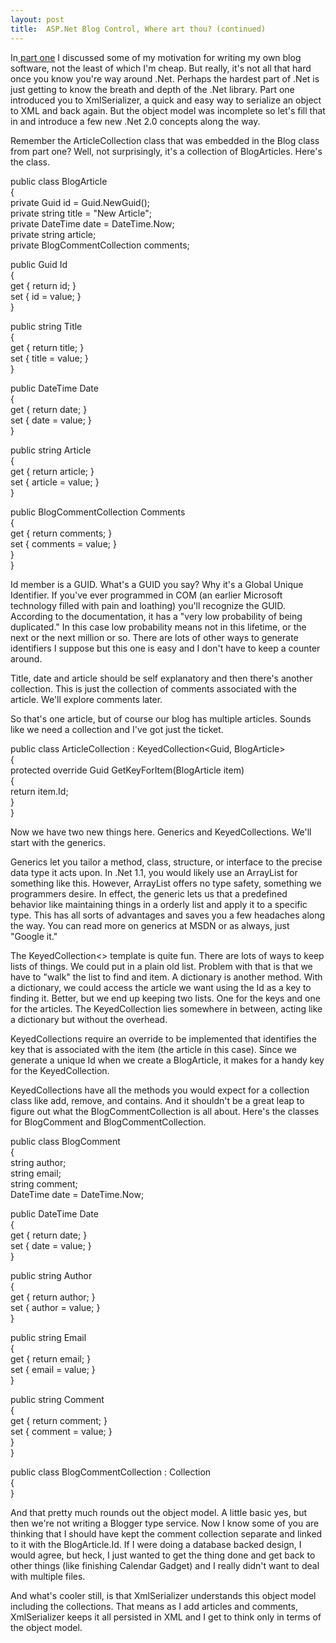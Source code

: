 ```yaml
---
layout: post
title:  ASP.Net Blog Control, Where art thou? (continued)
---
```

In[ part one](/BlogArticle.aspx?articleId=6d08d1d4-3a79-4ae4-9b3f-ada86eda4471) I discussed some of my motivation for writing my own blog software, not the least of which I'm cheap. But really, it's not all that hard once you know you're way around .Net. Perhaps the hardest part of .Net is just getting to know the breath and depth of the .Net library. Part one introduced you to XmlSerializer, a quick and easy way to serialize an object to XML and back again. But the object model was incomplete so let's fill that in and introduce a few new .Net 2.0 concepts along the way.

Remember the ArticleCollection class that was embedded in the Blog class from part one? Well, not surprisingly, it's a collection of BlogArticles. Here's the class.

public class BlogArticle  
{  
private Guid id = Guid.NewGuid();  
private string title = "New Article";  
private DateTime date = DateTime.Now;  
private string article;  
private BlogCommentCollection comments;

public Guid Id  
{  
get { return id; }  
set { id = value; }  
}

public string Title  
{  
get { return title; }  
set { title = value; }  
}

public DateTime Date  
{  
get { return date; }  
set { date = value; }  
}

public string Article  
{  
get { return article; }  
set { article = value; }  
}

public BlogCommentCollection Comments  
{  
get { return comments; }  
set { comments = value; }  
}  
}

Id member is a GUID. What's a GUID you say? Why it's a Global Unique Identifier. If you've ever programmed in COM (an earlier Microsoft technology filled with pain and loathing) you'll recognize the GUID. According to the documentation, it has a "very low probability of being duplicated." In this case low probability means not in this lifetime, or the next or the next million or so. There are lots of other ways to generate identifiers I suppose but this one is easy and I don't have to keep a counter around.

Title, date and article should be self explanatory and then there's another collection. This is just the collection of comments associated with the article. We'll explore comments later.

So that's one article, but of course our blog has multiple articles. Sounds like we need a collection and I've got just the ticket.

public class ArticleCollection : KeyedCollection<Guid, BlogArticle>  
{  
protected override Guid GetKeyForItem(BlogArticle item)  
{  
return item.Id;  
}  
}

Now we have two new things here. Generics and KeyedCollections. We'll start with the generics.

Generics let you tailor a method, class, structure, or interface to the precise data type it acts upon. In .Net 1.1, you would likely use an ArrayList for something like this. However, ArrayList offers no type safety, something we programmers desire. In effect, the generic lets us that a predefined behavior like maintaining things in a orderly list and apply it to a specific type. This has all sorts of advantages and saves you a few headaches along the way. You can read more on generics at MSDN or as always, just "Google it."

The KeyedCollection<> template is quite fun. There are lots of ways to keep lists of things. We could put in a plain old list. Problem with that is that we have to "walk" the list to find and item. A dictionary is another method. With a dictionary, we could access the article we want using the Id as a key to finding it. Better, but we end up keeping two lists. One for the keys and one for the articles. The KeyedCollection lies somewhere in between, acting like a dictionary but without the overhead.

KeyedCollections require an override to be implemented that identifies the key that is associated with the item (the article in this case). Since we generate a unique Id when we create a BlogArticle, it makes for a handy key for the KeyedCollection.

KeyedCollections have all the methods you would expect for a collection class like add, remove, and contains. And it shouldn't be a great leap to figure out what the BlogCommentCollection is all about. Here's the classes for BlogComment and BlogCommentCollection.

public class BlogComment  
{  
string author;  
string email;  
string comment;  
DateTime date = DateTime.Now;

public DateTime Date  
{  
get { return date; }  
set { date = value; }  
}

public string Author  
{  
get { return author; }  
set { author = value; }  
}

public string Email  
{  
get { return email; }  
set { email = value; }  
}

public string Comment  
{  
get { return comment; }  
set { comment = value; }  
}  
}

public class BlogCommentCollection : Collection<BlogComment>  
{  
}

And that pretty much rounds out the object model. A little basic yes, but then we're not writing a Blogger type service. Now I know some of you are thinking that I should have kept the comment collection separate and linked to it with the BlogArticle.Id. If I were doing a database backed design, I would agree, but heck, I just wanted to get the thing done and get back to other things (like finishing Calendar Gadget) and I really didn't want to deal with multiple files.

And what's cooler still, is that XmlSerializer understands this object model including the collections. That means as I add articles and comments, XmlSerializer keeps it all persisted in XML and I get to think only in terms of the object model.  


